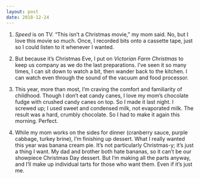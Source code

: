 ```yaml
---
layout: post
date: 2018-12-24
---
```


1. *Speed* is on TV. “This isn’t a Christmas movie,” my mom said. No, but I love this movie so much. Once, I recorded bits onto a cassette tape, just so I could listen to it whenever I wanted. 

2. But because it’s Christmas Eve, I put on *Victorian Farm Christmas* to keep us company as we do the last preparations. I’ve seen it so many times, I can sit down to watch a bit, then wander back to the kitchen. I can watch even through the sound of the vacuum and food processor. 

3. This year, more than most, I’m craving the comfort and familiarity of childhood. Though I don’t eat candy canes, I love my mom’s chocolate fudge with crushed candy canes on top. So I made it last night. I screwed up; I used sweet and condensed milk, not evaporated milk. The result was a hard, crumbly chocolate. So I had to make it again this morning. Perfect. 

4. While my mom works on the sides for dinner (cranberry sauce, purple cabbage, turkey brine), I’m finishing up dessert. What I really wanted this year was banana cream pie. It’s not particularly Christmas-y; it’s just a thing I want. My dad and brother both hate bananas, so it can’t be our showpiece Christmas Day dessert. But I’m making all the parts anyway, and I’ll make up individual tarts for those who want them. Even if it’s just me. 
